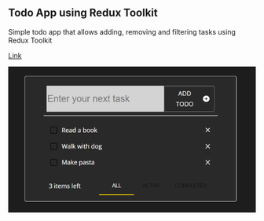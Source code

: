 ## Todo App using Redux Toolkit
Simple todo app that allows adding, removing and filtering tasks using Redux Toolkit

[Link](http://rudakevych.site/todoredux)

[![N|Mortgage](https://github.com/RomanRDQ/it-absolvent/blob/master/src/assets/img/md/todolist/todolist.png?raw=true)](https://github.com/RomanRDQ/it-absolvent/blob/master/src/assets/img/md/todolist/todolist.png?raw=true)
